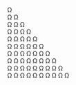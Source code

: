 <p>
  Ω<br>
  Ω Ω<br>
  Ω Ω Ω<br>
  Ω Ω Ω Ω<br>
  Ω Ω Ω Ω Ω<br>
  Ω Ω Ω Ω Ω Ω<br>
  Ω Ω Ω Ω Ω Ω Ω<br>
  Ω Ω Ω Ω Ω Ω Ω Ω<br>
  Ω Ω Ω Ω Ω Ω Ω Ω Ω<br>
  Ω Ω Ω Ω Ω Ω Ω Ω Ω Ω
</p>
